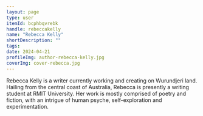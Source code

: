 ```yaml
---
layout: page
type: user
itemId: bcphbqvrebk
handle: rebeccakelly
name: "Rebecca Kelly"
shortDescription: ""
tags:
date: 2024-04-21
profileImg: author-rebecca-kelly.jpg
coverImg: cover-rebecca.jpg
---
```


Rebecca Kelly is a writer currently working and creating on Wurundjeri land. Hailing from the central coast of Australia, Rebecca is presently a writing student at RMIT University. Her work is mostly comprised of poetry and fiction, with an intrigue of human psyche, self-exploration and experimentation.
